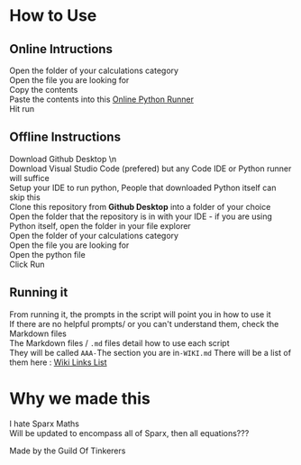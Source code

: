 # How to Use

## Online Intructions
Open the folder of your calculations category  
Open the file you are looking for  
Copy the contents  
Paste the contents into this [Online Python Runner](https://www.programiz.com/python-programming/online-compiler/)  
Hit run  

## Offline Instructions
Download Github Desktop \n  
Download Visual Studio Code (prefered) but any Code IDE or Python runner will suffice  
Setup your IDE to run python, People that downloaded Python itself can skip this  
Clone this repository from **Github Desktop** into a folder of your choice  
Open the folder that the repository is in with your IDE - if you are using Python itself, open the folder in your file explorer  
Open the folder of your calculations category  
Open the file you are looking for  
Open the python file  
Click Run  

## Running it
From running it, the prompts in the script will point you in how to use it  
If there are no helpful prompts/ or you can't understand them, check the Markdown files  
The Markdown files / `.md` files detail how to use each script  
They will be called `AAA-`The section you are in`-WIKI.md`
There will be a list of them here : [Wiki Links List](/WIKILINKS.md)
# Why we made this

I hate Sparx Maths  
Will be updated to encompass all of Sparx, then all equations???  

Made by the Guild Of Tinkerers 
